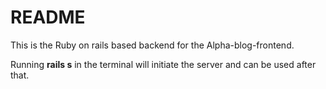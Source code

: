 # README

This is the Ruby on rails based backend for the Alpha-blog-frontend.

Running **rails s** in the terminal will initiate the server and can be used after that.
